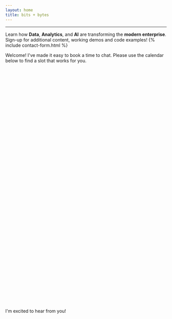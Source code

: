 ```yaml
---
layout: home
title: bits + bytes
---
```


---
Learn how **Data**, **Analytics**, and **AI** are transforming the **modern enterprise**.
Sign-up for additional content, working demos and code examples!
{% include contact-form.html %}



Welcome! I've made it easy to book a time to chat. Please use the calendar below to find a slot that works for you.

<div class="calendly-inline-widget" data-url="https://calendly.com/baurpas/30min" style="min-width:320px;height:750px;"></div>
<script type="text/javascript" src="https://assets.calendly.com/assets/external/widget.js" async></script>
I'm excited to hear from you!
